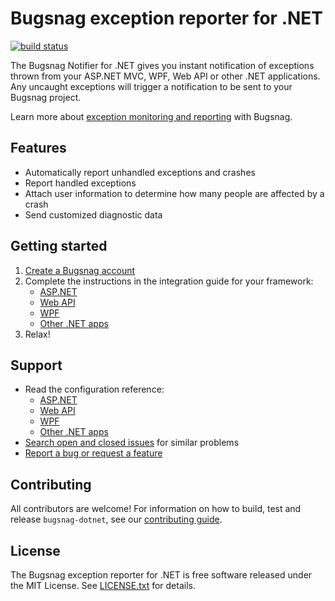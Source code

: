 # Bugsnag exception reporter for .NET
[![build status](https://ci.appveyor.com/api/projects/status/0c0mlvop5equtm43/branch/master?svg=true)](https://ci.appveyor.com/project/snmaynard/bugsnag-dotnet)

The Bugsnag Notifier for .NET gives you instant notification of exceptions thrown from your ASP.NET MVC, WPF, Web API or other .NET applications. Any uncaught exceptions will trigger a notification to be sent to your Bugsnag project.

Learn more about [exception monitoring and reporting](https://www.bugsnag.com/) with Bugsnag.

## Features

* Automatically report unhandled exceptions and crashes
* Report handled exceptions 
* Attach user information to determine how many people are affected by a crash
* Send customized diagnostic data


## Getting started

1. [Create a Bugsnag account](https://www.bugsnag.com)
2. Complete the instructions in the integration guide for your framework:
    * [ASP.NET](https://docs.bugsnag.com/platforms/dotnet/asp-net)
    * [Web API](https://docs.bugsnag.com/platforms/dotnet/web-api)
    * [WPF](https://docs.bugsnag.com/platforms/dotnet/wpf)
    * [Other .NET apps](https://docs.bugsnag.com/platforms/dotnet/other)
3. Relax!


## Support

* Read the configuration reference:
    * [ASP.NET](https://docs.bugsnag.com/platforms/dotnet/asp-net/configuration-options/)
    * [Web API](https://docs.bugsnag.com/platforms/dotnet/web-api/configuration-options/)
    * [WPF](https://docs.bugsnag.com/platforms/dotnet/wpf/configuration-options/)
    * [Other .NET apps](https://docs.bugsnag.com/platforms/dotnet/other/configuration-options/)
* [Search open and closed issues](https://github.com/bugsnag/bugsnag-dotnet/issues?utf8=✓&q=is%3Aissue) for similar problems
* [Report a bug or request a feature](https://github.com/bugsnag/bugsnag-dotnet/issues/new)


## Contributing

All contributors are welcome! For information on how to build, test
and release `bugsnag-dotnet`, see our
[contributing guide](https://github.com/bugsnag/bugsnag-dotnet/blob/master/CONTRIBUTING.md).


## License

The Bugsnag exception reporter for .NET is free software released under the MIT License.
See [LICENSE.txt](https://github.com/bugsnag/bugsnag-dotnet/blob/master/LICENSE.txt)
for details.
